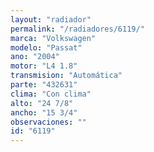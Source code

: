 ```yaml
---
layout: "radiador"
permalink: "/radiadores/6119/"
marca: "Volkswagen"
modelo: "Passat"
ano: "2004"
motor: "L4 1.8"
transmision: "Automática"
parte: "432631"
clima: "Con clima"
alto: "24 7/8"
ancho: "15 3/4"
observaciones: ""
id: "6119"
---
```


